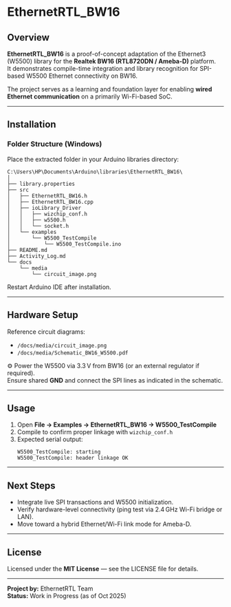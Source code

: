 # EthernetRTL_BW16

## Overview
**EthernetRTL_BW16** is a proof-of-concept adaptation of the Ethernet3 (W5500) library for the **Realtek BW16 (RTL8720DN / Ameba-D)** platform.  
It demonstrates compile-time integration and library recognition for SPI-based W5500 Ethernet connectivity on BW16.

The project serves as a learning and foundation layer for enabling **wired Ethernet communication** on a primarily Wi-Fi-based SoC.

---

## Installation

### Folder Structure (Windows)
Place the extracted folder in your Arduino libraries directory:

```
C:\Users\HP\Documents\Arduino\libraries\EthernetRTL_BW16\
│
├── library.properties
├── src
│   ├── EthernetRTL_BW16.h
│   ├── EthernetRTL_BW16.cpp
│   ├── ioLibrary_Driver
│   │   ├── wizchip_conf.h
│   │   ├── w5500.h
│   │   └── socket.h
│   └── examples
│       └── W5500_TestCompile
│           └── W5500_TestCompile.ino
├── README.md
├── Activity_Log.md
└── docs
    └── media
        └── circuit_image.png
```

Restart Arduino IDE after installation.

---

## Hardware Setup

Reference circuit diagrams:
- `/docs/media/circuit_image.png`
- `/docs/media/Schematic_BW16_W5500.pdf`

⚙️ Power the W5500 via 3.3 V from BW16 (or an external regulator if required).  
Ensure shared **GND** and connect the SPI lines as indicated in the schematic.

---

## Usage

1. Open **File → Examples → EthernetRTL_BW16 → W5500_TestCompile**
2. Compile to confirm proper linkage with `wizchip_conf.h`
3. Expected serial output:
   ```
   W5500_TestCompile: starting
   W5500_TestCompile: header linkage OK
   ```

---

## Next Steps

- Integrate live SPI transactions and W5500 initialization.
- Verify hardware-level connectivity (ping test via 2.4 GHz Wi-Fi bridge or LAN).
- Move toward a hybrid Ethernet/Wi-Fi link mode for Ameba-D.

---

## License

Licensed under the **MIT License** — see the LICENSE file for details.

---

**Project by:** EthernetRTL Team  
**Status:** Work in Progress (as of Oct 2025)
